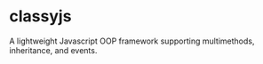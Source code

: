 classyjs
========

A lightweight Javascript OOP framework supporting multimethods, inheritance, and events.
